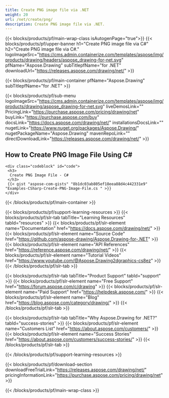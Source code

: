 ```yaml
---
title: Create PNG image file via .NET
weight: 20
url: /net/create/png/
description: Create PNG image file via .NET.
---
```


{{< blocks/products/pf/main-wrap-class isAutogenPage="true">}}
{{< blocks/products/pf/upper-banner h1="Create PNG image file via C#" h2="Create PNG image file via C#." logoImageSrc="https://cms.admin.containerize.com/templates/aspose/img/products/drawing/headers/aspose_drawing-for-net.svg" pfName="Aspose.Drawing" subTitlepfName="for .NET" downloadUrl="https://releases.aspose.com/drawing/net/" >}}

{{< blocks/products/pf/main-container pfName="Aspose.Drawing" subTitlepfName="for .NET" >}}

{{< blocks/products/pf/sub-menu logoImageSrc="https://cms.admin.containerize.com/templates/aspose/img/products/drawing/aspose_drawing-for-net.svg" liveDemosLink="" PricingLink="https://purchase.aspose.com/pricing/drawing/net" buyLink="https://purchase.aspose.com/buy" docsLink="https://docs.aspose.com/drawing/net/" installationsDocsLink="" nugetLink="https://www.nuget.org/packages/Aspose.Drawing/" nugetPackageName="Aspose.Drawing" mavenRepoLink="" directDownloadLink="https://releases.aspose.com/drawing/net/" >}}

<h2>How to Create PNG Image File Using C#</h2>

    <div class="codeblock" id="code">
     <h3>
      Create PNG Image File - C#
     </h3>
     {{< gist "aspose-com-gists" "8b1dc03ab805ef18eea88d4c442331e9" "Examples-CSharp-Create-PNG-Image-File.cs " >}}
    </div>

{{< /blocks/products/pf/main-container >}}


{{< blocks/products/pf/support-learning-resources >}}
{{< blocks/products/pf/slr-tab tabTitle="Learning Resources" tabId="resources" >}}
{{< blocks/products/pf/slr-element name="Documentation" href="https://docs.aspose.com/drawing/net/" >}}
{{< blocks/products/pf/slr-element name="Source Code" href="https://github.com/aspose-drawing/Aspose.Drawing-for-.NET" >}}
{{< blocks/products/pf/slr-element name="API References" href="https://reference.aspose.com/drawing/net/" >}}
{{< blocks/products/pf/slr-element name="Tutorial Videos" href="https://www.youtube.com/@Aspose.Drawing2dgraphics-cs8ez" >}}
{{< /blocks/products/pf/slr-tab >}}

{{< blocks/products/pf/slr-tab tabTitle="Product Support" tabId="support" >}}
{{< blocks/products/pf/slr-element name="Free Support" href="https://forum.aspose.com/c/drawing" >}}
{{< blocks/products/pf/slr-element name="Paid Support" href="https://helpdesk.aspose.com/" >}}
{{< blocks/products/pf/slr-element name="Blog" href="https://blog.aspose.com/category/drawing/" >}}
{{< /blocks/products/pf/slr-tab >}}

{{< blocks/products/pf/slr-tab tabTitle="Why Aspose.Drawing for .NET?" tabId="success-stories" >}}
{{< blocks/products/pf/slr-element name="Customers List" href="https://about.aspose.com/customers/" >}}
{{< blocks/products/pf/slr-element name="Success Stories" href="https://about.aspose.com/customers/success-stories/" >}}
{{< /blocks/products/pf/slr-tab >}}

{{< /blocks/products/pf/support-learning-resources >}}

{{< blocks/products/pf/download-section downloadFreeTrialLink="https://releases.aspose.com/drawing/net/" pricingInformationLink="https://purchase.aspose.com/pricing/drawing/net" >}}


{{< /blocks/products/pf/main-wrap-class >}}
